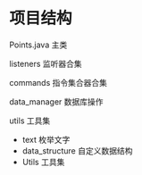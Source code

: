 # 项目结构

Points.java 主类

listeners 监听器合集

commands 指令集合器合集

data_manager 数据库操作

utils 工具集
- text 枚举文字
- data_structure 自定义数据结构
- Utils 工具集